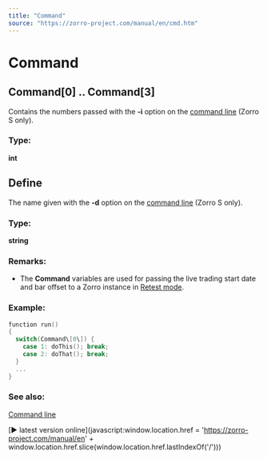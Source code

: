```yaml
---
title: "Command"
source: "https://zorro-project.com/manual/en/cmd.htm"
---
```


# Command

## Command\[0\] .. Command\[3\]

Contains the numbers passed with the **\-i** option on the [command line](027_Command_Line_Options.md) (Zorro S only).  

### Type:

**int** 

## Define

The name given with the **\-d** option on the [command line](027_Command_Line_Options.md) (Zorro S only). 

### Type:

**string**

### Remarks:

*   The **Command** variables are used for passing the live trading start date and bar offset to a Zorro instance in [Retest mode](009_Retraining.md).

### Example:

```c
function run()
{
  switch(Command\[0\]) {
    case 1: doThis(); break;
    case 2: doThat(); break;
  }
  ...
}
```

### See also:

[Command line](027_Command_Line_Options.md)

[► latest version online](javascript:window.location.href = 'https://zorro-project.com/manual/en' + window.location.href.slice\(window.location.href.lastIndexOf\('/'\)\))